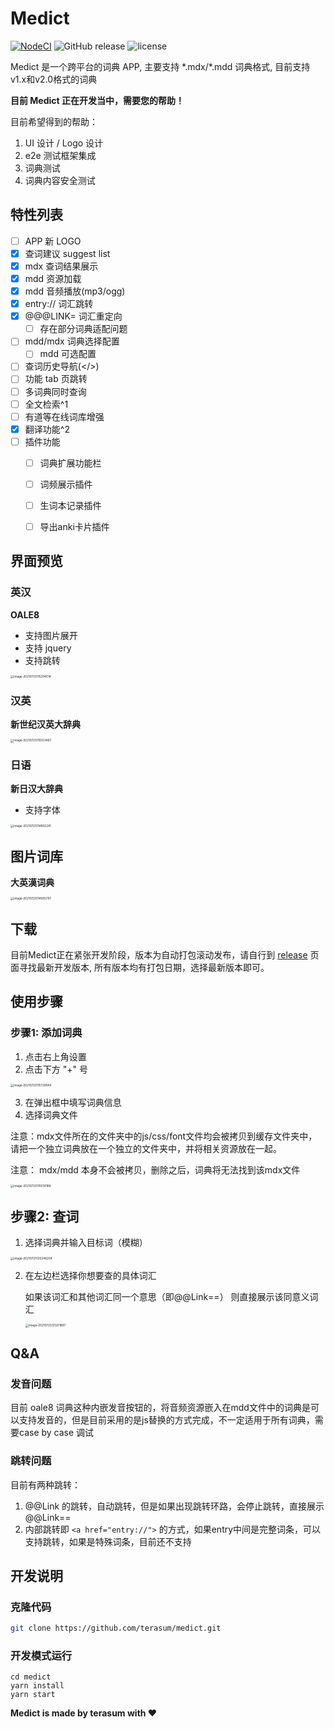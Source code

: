# Medict
[![NodeCI](https://github.com/terasum/medict/workflows/Node%20CI/badge.svg?event=push)](https://github.com/terasum/medict/actions?query=workflow%3A%22Node+CI%22+branch%3Acanary+event%3Apush)
![GitHub release](https://img.shields.io/github/package-json/v/terasum/medict)
![license](https://img.shields.io/github/license/terasum/medict.svg)

Medict 是一个跨平台的词典 APP, 主要支持 \*.mdx/\*.mdd 词典格式, 目前支持 v1.x和v2.0格式的词典

**目前 Medict 正在开发当中，需要您的帮助！**

目前希望得到的帮助：
1. UI 设计 / Logo 设计
2. e2e 测试框架集成
3. 词典测试
4. 词典内容安全测试

## 特性列表
- [ ] APP 新 LOGO
- [x] 查词建议 suggest list
- [x] mdx 查词结果展示
- [x] mdd 资源加载
- [x] mdd 音频播放(mp3/ogg)
- [x] entry:// 词汇跳转
- [x] @@@LINK= 词汇重定向
  - [ ] 存在部分词典适配问题
- [ ] mdd/mdx 词典选择配置
  - [ ] mdd 可选配置
- [ ] 查词历史导航(</>)
- [ ] 功能 tab 页跳转
- [ ] 多词典同时查询
- [ ] 全文检索^1
- [ ] 有道等在线词库增强
- [x] 翻译功能^2
- [ ] 插件功能
  - [ ] 词典扩展功能栏
  - [ ] 词频展示插件
  - [ ] 生词本记录插件
  - [ ] 导出anki卡片插件


## 界面预览



### 英汉

**OALE8**

- 支持图片展开
- 支持 jquery
- 支持跳转

<img src="https://tva1.sinaimg.cn/large/008i3skNly1gst1zj6bdbj313n0u0grs.jpg" alt="image-20210725115204014" style="zoom: 33%;" />



### 汉英

**新世纪汉英大辞典**

<img src="https://tva1.sinaimg.cn/large/008i3skNly1gst22mzl8cj313n0u0n3c.jpg" alt="image-20210725115503487" style="zoom: 33%;" />

### 日语

**新日汉大辞典**

- 支持字体

<img src="https://tva1.sinaimg.cn/large/008i3skNly1gst1vdd6lyj613n0u0tef02.jpg" alt="image-20210725114802241" style="zoom: 33%;" />



## 图片词库

**大英漢词典**

<img src="https://tva1.sinaimg.cn/large/008i3skNly1gst1wfn7ffj313n0u0qd3.jpg" alt="image-20210725114905767" style="zoom: 33%;" />



## 下载

目前Medict正在紧张开发阶段，版本为自动打包滚动发布，请自行到 [release](https://github.com/terasum/medict/releases) 页面寻找最新开发版本, 所有版本均有打包日期，选择最新版本即可。


## 使用步骤

### 步骤1: 添加词典

1. 点击右上角设置
2. 点击下方 "+" 号

<img src="https://tva1.sinaimg.cn/large/008i3skNly1gst2568g8dj313n0u0wi1.jpg" alt="image-20210725115729944" style="zoom: 33%;" />



3. 在弹出框中填写词典信息
4. 选择词典文件

注意：mdx文件所在的文件夹中的js/css/font文件均会被拷贝到缓存文件夹中，请把一个独立词典放在一个独立的文件夹中，并将相关资源放在一起。

注意： mdx/mdd 本身不会被拷贝，删除之后，词典将无法找到该mdx文件



<img src="https://tva1.sinaimg.cn/large/008i3skNly1gst27etnrgj613n0u0afx02.jpg" alt="image-20210725115939188" style="zoom:33%;" />



## 步骤2: 查词

1. 选择词典并输入目标词（模糊）

<img src="https://tva1.sinaimg.cn/large/008i3skNly1gst2anwbx3j313n0u0jz4.jpg" alt="image-20210725120246204" style="zoom:33%;" />



2. 在左边栏选择你想要查的具体词汇

   如果该词汇和其他词汇同一个意思（即@@Link==） 则直接展示该同意义词汇

   <img src="https://tva1.sinaimg.cn/large/008i3skNly1gst2katvp6j313n0u010a.jpg" alt="image-20210725121201887" style="zoom:33%;" />



## Q&A

### 发音问题

目前 oale8 词典这种内嵌发音按钮的，将音频资源嵌入在mdd文件中的词典是可以支持发音的，但是目前采用的是js替换的方式完成，不一定适用于所有词典，需要case by case 调试



### 跳转问题

目前有两种跳转：

1. @@Link 的跳转，自动跳转，但是如果出现跳转环路，会停止跳转，直接展示 @@Link==
2. 内部跳转即 `<a href="entry://">` 的方式，如果entry中间是完整词条，可以支持跳转，如果是特殊词条，目前还不支持


## 开发说明

### 克隆代码

``` bash
git clone https://github.com/terasum/medict.git
```

### 开发模式运行

```
cd medict
yarn install
yarn start
```

**Medict is made by terasum with ❤️**
